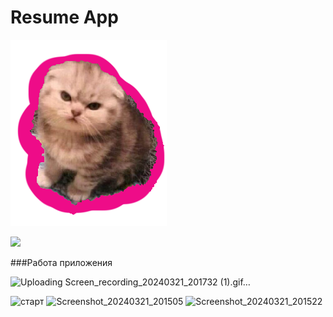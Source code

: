 
# Resume App

![](https://github.com/KarinaRomanova/Resume/blob/main/app/src/main/res/drawable/kittypic.png?raw=true)

![](https://img.shields.io/badge/release-v1.0.0-blue
) 



###Работа приложения

![Uploading Screen_recording_20240321_201732 (1).gif…]()

![старт](https://github.com/KarinaRomanova/Resume/assets/57966840/8f3f7fe9-d5e7-4166-af5a-616f821828f8)
![Screenshot_20240321_201505](https://github.com/KarinaRomanova/Resume/assets/57966840/5075f6bb-e34d-495e-b1c5-ef85a5c57bad)
![Screenshot_20240321_201522](https://github.com/KarinaRomanova/Resume/assets/57966840/10e661be-12f4-4f1e-b0e9-fc465cc81e03)

